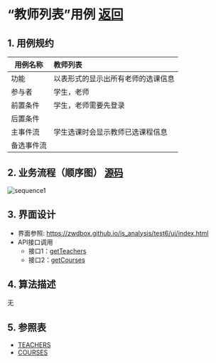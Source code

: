 ﻿<!-- markdownlint-disable MD033-->
<!-- 禁止MD033类型的警告 https://www.npmjs.com/package/markdownlint -->

# “教师列表”用例 [返回](../README.md)
## 1. 用例规约

|用例名称|教师列表|
|-------|:-------------|
|功能|以表形式的显示出所有老师的选课信息|
|参与者|学生，老师|
|前置条件|学生，老师需要先登录|
|后置条件| |
|主事件流|学生选课时会显示教师已选课程信息 |
|备选事件流| |

## 2. 业务流程（顺序图） [源码](../src/sequence教师列表.puml)
![sequence1](../sequence教师列表.png) 

## 3. 界面设计
- 界面参照: https://zwdbox.github.io/is_analysis/test6/ui/index.html
- API接口调用
    - 接口1：[getTeachers](../Interface/getTeachers.md)
    - 接口2：[getCourses](../Interface/getCourses.md)

## 4. 算法描述

无

## 5. 参照表

- [TEACHERS](../数据库设计.md/#TEACHERS)
- [COURSES](../数据库设计.md/#COURSES)

